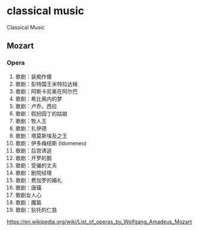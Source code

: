 # classical music
Classical Music 

## Mozart
### Opera
1. 歌剧：装痴作傻
2. 歌剧：彭特国王米特拉达梯
3. 歌剧：阿斯卡尼奥在阿尔巴
4. 歌剧：希比奥内的梦
5. 歌剧：卢乔。西拉
6. 歌剧：假扮园丁的姑娘
7. 歌剧：牧人王
8. 歌剧：扎伊德
9. 歌剧：塔莫斯埃及之王
10. 歌剧：伊多梅纽斯 (Idomeneo)
11. 歌剧：后宫诱逃
12. 歌剧：开罗的鹅
13. 歌剧：受骗的丈夫
14. 歌剧：剧院经理
15. 歌剧：费加罗的婚礼
16. 歌剧：唐璜
17. 歌剧女人心
18. 歌剧：魔笛
19. 歌剧：狄托的仁慈

https://en.wikipedia.org/wiki/List_of_operas_by_Wolfgang_Amadeus_Mozart
